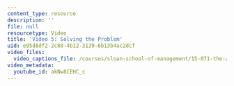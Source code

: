 ```yaml
---
content_type: resource
description: ''
file: null
resourcetype: Video
title: 'Video 5: Solving the Problem'
uid: e95d8df2-2c80-4b12-3139-6b13b4ac2dcf
video_files:
  video_captions_file: /courses/sloan-school-of-management/15-071-the-analytics-edge-spring-2017/linear-optimization/google-adwords-optimizing-online-advertising-recitation/video-5-solving-the-problem/video-5-solving-the-problem-0/akNw8CEHC_c.vtt
video_metadata:
  youtube_id: akNw8CEHC_c
---
```

